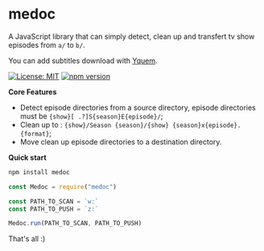 # medoc

A JavaScript library that can simply detect, clean up and transfert tv show episodes from `a/` to `b/`.

You can add subtitles download with [Yquem](https://github.com/Wifsimster/yquem).

[![License: MIT](https://img.shields.io/badge/license-MIT-blue.svg)](https://github.com/Wifsimster/medoc/blob/master/LICENSE)
[![npm version](https://badge.fury.io/js/medoc.svg)](https://www.npmjs.com/package/medoc)

**Core Features**

- Detect episode directories from a source directory, episode directories must be `{show}[ .?]S{season}E{episode}/`;
- Clean up to : `{show}/Season {season}/{show} {season}x{episode}.{format}`;
- Move clean up episode directories to a destination directory.

**Quick start**

```javascript
npm install medoc
```

```javascript
const Medoc = require("medoc")

const PATH_TO_SCAN = `w:`
const PATH_TO_PUSH = `z:`

Medoc.run(PATH_TO_SCAN, PATH_TO_PUSH)
```

That's all :)
